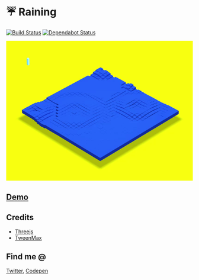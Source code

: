 # ☔ Raining

[![Build Status](https://travis-ci.org/iondrimba/raining.svg?branch=master)](https://travis-ci.org/iondrimba/raining) [![Dependabot Status](https://api.dependabot.com/badges/status?host=github&repo=iondrimba/raining)](https://dependabot.com)

![Image Title](https://raw.githubusercontent.com/iondrimba/images/master/raining.gif)

## [Demo](https://iondrimba.github.io/raining/public/index.html)

## Credits

* [Threejs](https://threejs.org/)
* [TweenMax](https://greensock.com/tweenmax)

## Find me @

[Twitter](https://twitter.com/code__music), [Codepen](https://codepen.io/iondf_/)
